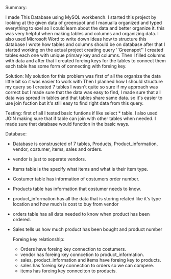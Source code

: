 Summary:

I made This Database using MySQL workbench. I started this project by looking at the given data of greenspot
and I manualla organized and typed everything to exel so I could learn about the data and better organize it.
this was very helpful when making tables and columns and organizing data.
I also used Microsoft Word to write down ideas how to structure this database I wrote how tables and columns should be on database
after that I started working on the actual project creating query ''Greenspot'' I created tables each one with unique primary key and columns.
Then I filled columns with data and after that I created foreing keys for the tables to connect them each table has some form of connecting with foreing key.

Solution:
My solution for this problem was first of all the organize the data little bit so it was easier to work with
Then I planned how I should structure my query so I created 7 tables I wasn't quite so sure if my approach was correct
but I made sure that the data was easy to find, I made sure that all data was spread in tables and that tables share same data.
so it's easier to use join fuction but it's still easy to find right data from this query.

Testing: 
first of all I tested basic funtions if like select * table.
I also used JOIN making sure that if table can join with other tables when needed. 
I made sure that database would function in the basic ways. 

Database:

- Database is construscted of 7 tables, Products, Product_information, vendor, costumer, items, sales and orders.
- vendor is just to seperate vendors.
- Items table is the specify what items and what is their item type.
- Costumer table has information of costumers order number.
- Products table has information that costumer needs to know.
- product_information has all the data that is storing related like it's type location and how much is cost to buy from vendor
- orders table has all data needed to know when product has been ordered.
- Sales tells us how much product has been bought and product number

  Foreing key relationship:

  - Orders have foreing key connection to costumers.
  - vendor has foreing key conncetion to product_information.
  - sales, product_information and items have foreing key to products.
  - sales has foreing key connection to orders so we can compere.
  - items has foreing key conneciton to products. 

    
  
  



